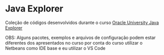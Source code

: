 # Java Explorer

Coleção de códigos desenvolvidos durante o curso [Oracle University Java Explorer](https://learn.oracle.com/ols/learning-path/java-explorer/40805/79726)

OBS: Alguns pacotes, exemplos e arquivos de configuração podem estar diferentes dos apresentados no curso por conta do curso utilizar o Netbeans como IDE base e eu utilizar o VS Code
